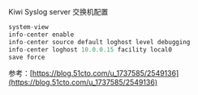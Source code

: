 Kiwi Syslog server
交换机配置
```python
system-view
info-center enable
info-center source default loghost level debugging
info-center loghost 10.0.0.15 facility local0
save force
```
参考：[https://blog.51cto.com/u_1737585/2549136](https://blog.51cto.com/u_1737585/2549136)
